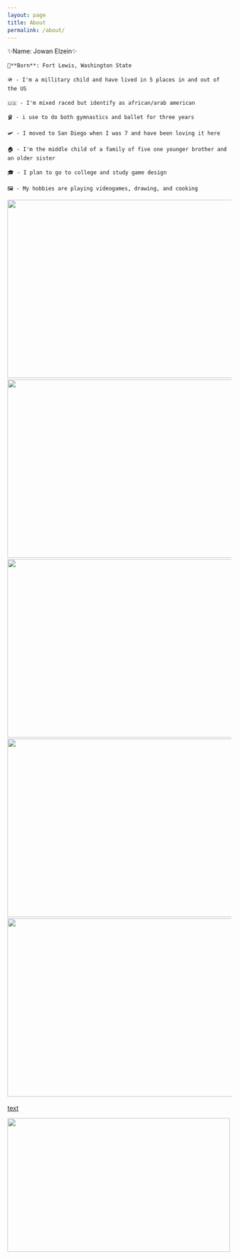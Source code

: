 ```yaml
---
layout: page
title: About
permalink: /about/
---
```


✨Name: Jowan Elzein✨

    🍼**Born**: Fort Lewis, Washington State

    🪖 - I'm a millitary child and have lived in 5 places in and out of the US

    🇺🇸 - I'm mixed raced but identify as african/arab american

    🩰 - i use to do both gymnastics and ballet for three years 

    🛩️ - I moved to San Diego when I was 7 and have been loving it here

    🏠 - I'm the middle child of a family of five one younger brother and an older sister

    🎓 - I plan to go to college and study game design 

    🖼️ - My hobbies are playing videogames, drawing, and cooking


<img src="https://jowan3.github.io/Jowan_2025/about/![alt%20text](/Jowan_2025/navigation/httpsphotos.google.comsearch_d20170000_2017photoAF1QipO_b-Xv4_bSdAMtQqGae8DrRA3Fqo8E3buUk8A3.jpeg)" width="600" height="400">

 <img src="![alt text](<Screenshot 2023-05-14 at 12.58.56 PM-1.JPEG>)" width="600" height="400">

 <img src="![text](<../../../../Library/Messages/Attachments/ef/15/558382F3-AFEB-4179-A54E-6479B6F01488/Screenshot 2024-04-16 at 11.24.13 PM.heic>)" width="600" height="400">

<img src="![text](<../../../../Library/Messages/Attachments/33/03/6A85431F-547F-4797-8550-D26F6FC37B7B/Screenshot 2024-04-16 at 11.24.46 PM.heic>)" width="600" height="400">

<img src="![alt text](<Screenshot 2023-05-14 at 12.58.56 PM-1.JPEG>)" width="600" height="400">

[text](../../../../Library/Messages/Attachments/fe/14/8735B3E4-1F33-4DD9-85B0-9D90ED94F45E/IMG_5525.heic)

 <img src="https://i.ytimg.com/vi/DjnjVUQgBHc/hqdefault.jpg" width="500" height="300">
